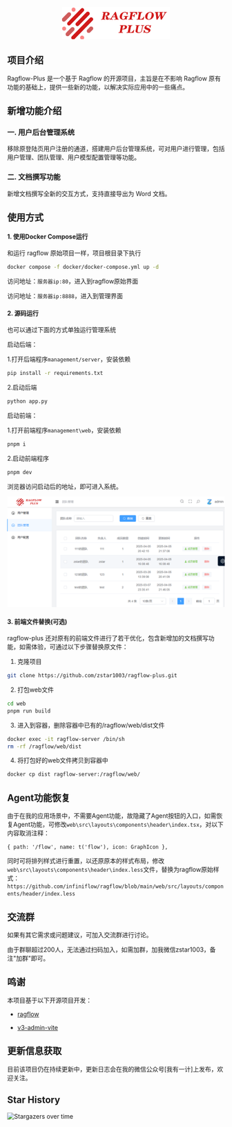 
<div align="center">
  <img src="assets/ragflow-plus.png" width="250" alt="Ragflow-Plus">
</div>

## 项目介绍

Ragflow-Plus 是一个基于 Ragflow 的开源项目，主旨是在不影响 Ragflow 原有功能的基础上，提供一些新的功能，以解决实际应用中的一些痛点。

## 新增功能介绍

### 一. 用户后台管理系统

移除原登陆页用户注册的通道，搭建用户后台管理系统，可对用户进行管理，包括用户管理、团队管理、用户模型配置管理等功能。

### 二. 文档撰写功能
新增文档撰写全新的交互方式，支持直接导出为 Word 文档。

## 使用方式

#### 1. 使用Docker Compose运行

和运行 ragflow 原始项目一样，项目根目录下执行

```bash
docker compose -f docker/docker-compose.yml up -d
```
访问地址：`服务器ip:80`，进入到ragflow原始界面

访问地址：`服务器ip:8888`，进入到管理界面


#### 2. 源码运行

也可以通过下面的方式单独运行管理系统

启动后端：

1.打开后端程序`management/server`，安装依赖

```bash
pip install -r requirements.txt
```

2.启动后端

```bash
python app.py
```

启动前端：

1.打开前端程序`management\web`，安装依赖
```bash
pnpm i
```

2.启动前端程序
```bash
pnpm dev
```

浏览器访问启动后的地址，即可进入系统。

<div align="center">
  <img src="assets/management.png"  alt="用户后台管理系统">
</div>


#### 3. 前端文件替换(可选)

ragflow-plus 还对原有的前端文件进行了若干优化，包含新增加的文档撰写功能，如需体验，可通过以下步骤替换原文件：

1. 克隆项目
```bash
git clone https://github.com/zstar1003/ragflow-plus.git
```

2. 打包web文件
```bash
cd web
pnpm run build
```

3. 进入到容器，删除容器中已有的/ragflow/web/dist文件
```bash
docker exec -it ragflow-server /bin/sh
rm -rf /ragflow/web/dist
```

4. 将打包好的web文件拷贝到容器中
```bash
docker cp dist ragflow-server:/ragflow/web/
```



## Agent功能恢复

由于在我的应用场景中，不需要Agent功能，故隐藏了Agent按钮的入口，如需恢复Agent功能，可修改`web\src\layouts\components\header\index.tsx`，对以下内容取消注释：

```tsx
{ path: '/flow', name: t('flow'), icon: GraphIcon },
```

同时可将排列样式进行重置，以还原原本的样式布局，修改`web\src\layouts\components\header\index.less`文件，替换为ragflow原始样式：`https://github.com/infiniflow/ragflow/blob/main/web/src/layouts/components/header/index.less`


## 交流群
如果有其它需求或问题建议，可加入交流群进行讨论。

由于群聊超过200人，无法通过扫码加入，如需加群，加我微信zstar1003，备注"加群"即可。

## 鸣谢

本项目基于以下开源项目开发：

- [ragflow](https://github.com/infiniflow/ragflow)

- [v3-admin-vite](https://github.com/un-pany/v3-admin-vite)

## 更新信息获取

目前该项目仍在持续更新中，更新日志会在我的微信公众号[我有一计]上发布，欢迎关注。

## Star History

![Stargazers over time](https://starchart.cc/zstar1003/ragflow-plus.svg)